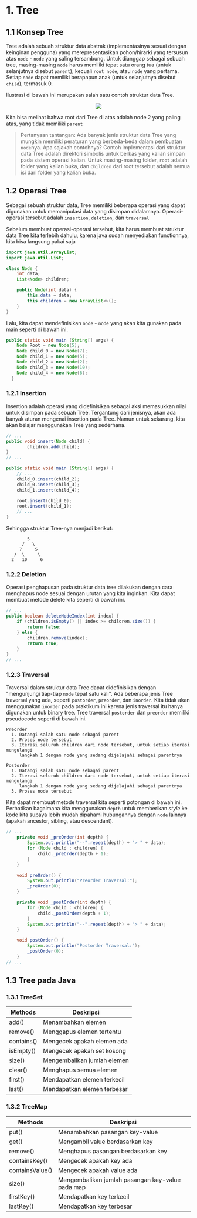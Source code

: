 # 1. Tree

## 1.1 Konsep Tree

Tree adalah sebuah struktur data abstrak (implementasinya sesuai dengan keinginan pengguna) yang merepresentasikan pohon/hirarki yang tersusun atas `node` - `node` yang saling tersambung. Untuk dianggap sebagai sebuah tree, masing-masing `node` harus memiliki tepat satu orang tua (untuk selanjutnya disebut `parent`), kecuali `root node`, atau `node` yang pertama. Setiap `node` dapat memiliki berapapun anak (untuk selanjutnya disebut `child`), termasuk 0.

Ilustrasi di bawah ini merupakan salah satu contoh struktur data Tree.

<div align="center">

![](https://upload.wikimedia.org/wikipedia/commons/thumb/5/5f/Tree_%28computer_science%29.svg/421px-Tree_%28computer_science%29.svg.png)

</div>

Kita bisa melihat bahwa root dari Tree di atas adalah node 2 yang paling atas, yang tidak memiliki `parent`

> Pertanyaan tantangan: Ada banyak jenis struktur data Tree yang mungkin memiliki peraturan yang berbeda-beda dalam pembuatan `node`nya. Apa sajakah contohnya?
> Contoh implementasi dari struktur data Tree adalah direktori simbolis untuk berkas yang kalian simpan pada sistem operasi kalian. Untuk masing-masing folder, `root` adalah folder yang kalian buka, dan `children` dari root tersebut adalah semua isi dari folder yang kalian buka.

## 1.2 Operasi Tree

Sebagai sebuah struktur data, Tree memiliki beberapa operasi yang dapat digunakan untuk memanipulasi data yang disimpan didalamnya. Operasi-operasi tersebut adalah `insertion`, `deletion`, dan `traversal`

Sebelum membuat operasi-operasi tersebut, kita harus membuat struktur data Tree kita terlebih dahulu, karena java sudah menyediakan functionnya, kita bisa langsung pakai saja

```Java
import java.util.ArrayList;
import java.util.List;

class Node {
    int data;
    List<Node> children;

    public Node(int data) {
        this.data = data;
        this.children = new ArrayList<>();
    }
}
```

Lalu, kita dapat mendefinisikan `node` - `node` yang akan kita gunakan pada main seperti di bawah ini.

```Java
public static void main (String[] args) {
    Node Root = new Node(5);
    Node child_0 = new Node(7);
    Node child_1 = new Node(5);
    Node child_2 = new Node(2);
    Node child_3 = new Node(10);
    Node child_4 = new Node(6);
  }
```

### 1.2.1 Insertion

Insertion adalah operasi yang didefinisikan sebagai aksi memasukkan nilai untuk disimpan pada sebuah Tree. Tergantung dari jenisnya, akan ada banyak aturan mengenai insertion pada Tree. Namun untuk sekarang, kita akan belajar menggunakan Tree yang sederhana.

```Java
// ...
public void insert(Node child) {
        children.add(child);
}
// ...

public static void main (String[] args) {
    // ...
    child_0.insert(child_2);
    child_0.insert(child_3);
    child_1.insert(child_4); 

    root.insert(child_0);
    root.insert(child_1);
    // ...
}
```

Sehingga struktur Tree-nya menjadi berikut:
```
        5
      /   \
     7     5
   /  \     \
  2   10     6
```

### 1.2.2 Deletion

Operasi penghapusan pada struktur data tree dilakukan dengan cara menghapus node sesuai dengan urutan yang kita inginkan. Kita dapat membuat metode delete kita seperti di bawah ini.

```Java
// ...
public boolean deleteNodeIndex(int index) {
    if (children.isEmpty() || index >= children.size()) {
        return false;
    } else {
        children.remove(index);
        return true;
    }
}
// ...
```

### 1.2.3 Traversal

Traversal dalam struktur data Tree dapat didefinisikan dengan "mengunjungi tiap-tiap `node` tepat satu kali". Ada beberapa jenis Tree traversal yang ada, seperti `postorder`, `preorder`, dan `inorder`. Kita tidak akan menggunakan `inorder` pada praktikum ini karena jenis traversal itu hanya digunakan untuk binary tree. Tree traversal `postorder` dan `preorder` memiliki pseudocode seperti di bawah ini.

```
Preorder
  1. Datangi salah satu node sebagai parent
  2. Proses node tersebut
  3. Iterasi seluruh children dari node tersebut, untuk setiap iterasi mengulangi
     langkah 1 dengan node yang sedang dijelajahi sebagai parentnya

Postorder
  1. Datangi salah satu node sebagai parent
  2. Iterasi seluruh children dari node tersebut, untuk setiap iterasi mengulangi
     langkah 1 dengan node yang sedang dijelajahi sebagai parentnya
  3. Proses node tersebut
```

Kita dapat membuat metode traversal kita seperti potongan di bawah ini. Perhatikan bagaimana kita menggunakan `depth` untuk memberikan _style_ ke kode kita supaya lebih mudah dipahami hubungannya dengan `node` lainnya (apakah ancestor, sibling, atau descendant).

```Java
// ...
    private void _preOrder(int depth) {
        System.out.println("--".repeat(depth) + "> " + data);
        for (Node child : children) {
            child._preOrder(depth + 1);
        }
    }

    void preOrder() {
        System.out.println("Preorder Traversal:");
        _preOrder(0);
    }

    private void _postOrder(int depth) {
        for (Node child : children) {
            child._postOrder(depth + 1);
        }
        System.out.println("--".repeat(depth) + "> " + data);
    }

    void postOrder() {
        System.out.println("Postorder Traversal:");
        _postOrder(0);
    }
// ...
```

## 1.3 Tree pada Java

### 1.3.1 TreeSet

| Methods    | Deskripsi                            |
| ---------- | ------------------------------------ |
| add()      | Menambahkan elemen                   |
| remove()   | Menggapus elemen tertentu            |
| contains() | Mengecek apakah elemen ada           |
| isEmpty()  | Mengecek apakah set kosong           |
| size()     | Mengembalikan jumlah elemen          |
| clear()    | Menghapus semua elemen               |
| first()    | Mendapatkan elemen terkecil          |
| last()     | Mendapatkan elemen terbesar          |

### 1.3.2 TreeMap

| Methods         | Deskripsi                                        |
| --------------- | ------------------------------------------------ |
| put()           | Menambahkan pasangan key-value                   |
| get()           | Mengambil value berdasarkan key                  |
| remove()        | Menghapus pasangan berdasarkan key               |
| containsKey()   | Mengecek apakah key ada                          |
| containsValue() | Mengecek apakah value ada                        |
| size()          | Mengembalikan jumlah pasangan key-value pada map |
| firstKey()      | Mendapatkan key terkecil                         |
| lastKey()       | Mendapatkan key terbesar                         |
